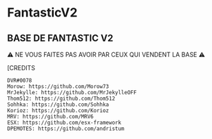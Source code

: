 # FantasticV2

## BASE DE FANTASTIC V2 ##

⚠️ NE VOUS FAITES PAS AVOIR PAR CEUX QUI VENDENT LA BASE ⚠️

[CREDITS

    DVR#0078
    Morow: https://github.com/Morow73 
    MrJekylle: https://github.com/MrJekylleOFF 
    Thom512: https://github.com/Thom512
    Sohhka: https://github.com/Sohhka
    Korioz: https://github.com/Korioz
    MRV: https://github.com/MRV6
    ESX: https://github.com/esx-framework
    DPEMOTES: https://github.com/andristum
    
